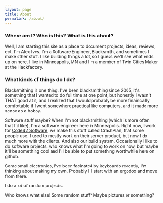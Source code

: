 ```yaml
---
layout: page
title: About
permalink: /about/
---
```

### Where am I? Who is this? What is this about?

Well, I am starting this site as a place to document projects, ideas, reviews, ect. I'm Alex Ives. I'm a Software Engineer, Blacksmith, and sometimes I make other stuff. I like building things a lot, so I guess we'll see what ends up on here. I live in Minneapolis, MN and I'm a member of Twin Cities Maker at the Hackfactory. 

### What kinds of things do I do? 

Blacksmithing is one thing. I've been blacksmithing since 2005, it's something that I wanted to do full time at one point, but honestly I wasn't THAT good at it, and I realized that I would probably be more finaincailly comfortable if I went somewhere practical like computers, and it made more sense as a hobby.

Software stuff maybe? When I'm not blacksmithing (which is more often that I'd like), I'm a software engineer here in Minneapolis. Right now, I work for [Code42 Software](http://www.code42.com), we make this stuff called CrashPlan, that some people use. I used to mostly work on their server product, but now I do much more with the clients. And also our build system. Occasionally I like to do software projects, who knows what I'm going to work on now, but maybe it'll be something cool and I'll be able to put something worthwhile here on github.

Some small electronics, I've been facinated by keyboards recently, I'm thinking about making my own. Probably I'll start with an ergodox and move from there.

I do a lot of random projects.

Who knows what else! Some random stuff? Maybe pictures or something?
